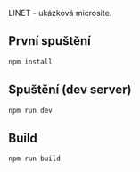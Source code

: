 LINET - ukázková microsite.

## První spuštění

```bash
npm install
```

## Spuštění (dev server)

```bash
npm run dev
```

## Build

```bash
npm run build
```
